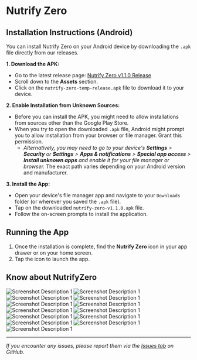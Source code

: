 # Nutrify Zero

## Installation Instructions (Android)

You can install Nutrify Zero on your Android device by downloading the `.apk` file directly from our releases.

**1. Download the APK:**

* Go to the latest release page: [Nutrify Zero v1.1.0 Release](https://github.com/kpharthiban/nutrify-zero/releases/tag/v1.1.0)
* Scroll down to the **Assets** section.
* Click on the `nutrify-zero-temp-release.apk` file to download it to your device.

**2. Enable Installation from Unknown Sources:**

* Before you can install the APK, you might need to allow installations from sources other than the Google Play Store.
* When you try to open the downloaded `.apk` file, Android might prompt you to allow installation from your browser or file manager. Grant this permission.
    * *Alternatively, you may need to go to your device's **Settings** > **Security** or **Settings** > **Apps & notifications** > **Special app access** > **Install unknown apps** and enable it for your file manager or browser.* The exact path varies depending on your Android version and manufacturer.

**3. Install the App:**

* Open your device's file manager app and navigate to your `Downloads` folder (or wherever you saved the `.apk` file).
* Tap on the downloaded `nutrify-zero-v1.1.0.apk` file.
* Follow the on-screen prompts to install the application.

## Running the App

1.  Once the installation is complete, find the **Nutrify Zero** icon in your app drawer or on your home screen.
2.  Tap the icon to launch the app.

## Know about NutrifyZero

![Screenshot Description 1](slides/1.jpg)
![Screenshot Description 1](slides/2.jpg)
![Screenshot Description 1](slides/3.jpg)
![Screenshot Description 1](slides/4.jpg)
![Screenshot Description 1](slides/5.jpg)
![Screenshot Description 1](slides/6.jpg)
![Screenshot Description 1](slides/7.jpg)
![Screenshot Description 1](slides/8.jpg)
![Screenshot Description 1](slides/9.jpg)
![Screenshot Description 1](slides/10.jpg)
![Screenshot Description 1](slides/11.jpg)
![Screenshot Description 1](slides/12.jpg)
![Screenshot Description 1](slides/13.jpg)

---

*If you encounter any issues, please report them via the [Issues tab](https://github.com/kpharthiban/nutrify-zero/issues) on GitHub.*